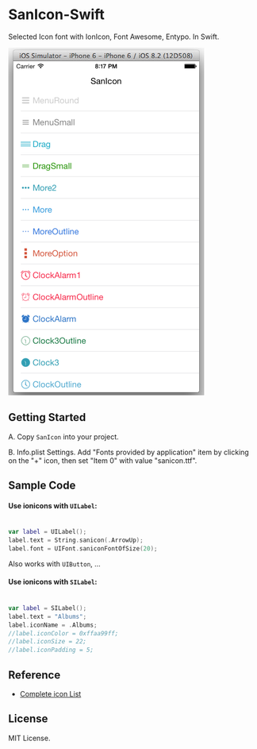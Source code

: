 # SanIcon-Swift
Selected Icon font with IonIcon, Font Awesome, Entypo. In Swift.

![](thumb.png)

## Getting Started
A. Copy `SanIcon` into your project.

B. Info.plist Settings. Add "Fonts provided by application" item by clicking on the "+" icon, then set "Item 0" with value "sanicon.ttf".

## Sample Code

#### Use ionicons with `UILabel`:

```swift

var label = UILabel();
label.text = String.sanicon(.ArrowUp);
label.font = UIFont.saniconFontOfSize(20);
```
Also works with `UIButton`, ...

#### Use ionicons with `SILabel`:

```swift

var label = SILabel();
label.text = "Albums";
label.iconName = .Albums;
//label.iconColor = 0xffaa99ff;
//label.iconSize = 22;
//label.iconPadding = 5;
```

## Reference
* [Complete icon List](http://sanfriend.com/lab/sanicon)

## License
MIT License.
